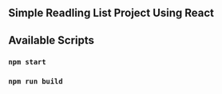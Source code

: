 ## Simple Readling List Project Using React

## Available Scripts
### `npm start`
### `npm run build`
